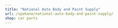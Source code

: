 ```yaml
---
title: "National Auto Body and Paint Supply"
url: /spokane/national-auto-body-and-paint-supply/
shop: car parts
---
```

